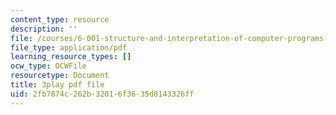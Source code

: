 ```yaml
---
content_type: resource
description: ''
file: /courses/6-001-structure-and-interpretation-of-computer-programs-spring-2005/2fb7874c262b32016f3635d8143326ff_DrFkf-T-6Co.pdf
file_type: application/pdf
learning_resource_types: []
ocw_type: OCWFile
resourcetype: Document
title: 3play pdf file
uid: 2fb7874c-262b-3201-6f36-35d8143326ff
---
```

